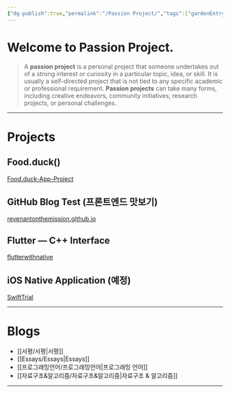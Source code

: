 ```yaml
---
{"dg-publish":true,"permalink":"/Passion Project/","tags":["gardenEntry"],"created":"2024-02-05T19:54:15.233+09:00","updated":"2024-04-04T17:52:38.614+09:00"}
---
```



# Welcome to Passion Project.

>   A **passion project** is a personal project that someone undertakes out of a strong interest or curiosity in a particular topic, idea, or skill.  It is usually a self-directed project that is not tied to any specific academic or professional requirement.  **Passion projects** can take many forms, including creative endeavors, community initiatives, research projects, or personal challenges.

---

# Projects

## Food.duck()

[Food.duck-App-Project](https://github.com/JennaEscher/Food.duck-App-Project)

## GitHub Blog Test (프론트엔드 맛보기)

[revenantonthemission.github.io](https://github.com/revenantonthemission/revenantonthemission.github.io)

## Flutter — C++ Interface

[flutterwithnative](https://github.com/revenantonthemission/flutterwithnative)

## iOS Native Application (예정)

[SwiftTrial](https://github.com/revenantonthemission/SwiftTrial)

---
# Blogs
+ [[서평/서평\|서평]]
+ [[Essays/Essays\|Essays]]
+ [[프로그래밍언어/프로그래밍언어\|프로그래밍 언어]]
+ [[자료구조&알고리즘/자료구조&알고리즘\|자료구조 & 알고리즘]]
---

